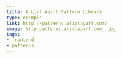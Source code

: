 ```yaml
---
title: A List Apart Pattern Library
type: example
link: http://patterns.alistapart.com/
image: http_patterns.alistapart.com_.jpg
tags:
- frontend
- patterns
---
```

